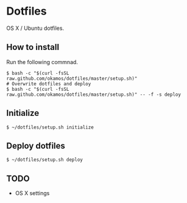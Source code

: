 # Dotfiles
OS X / Ubuntu dotfiles.

##  How to install

Run the following commnad.

```
$ bash -c "$(curl -fsSL raw.github.com/okamos/dotfiles/master/setup.sh)"
# Overwrite dotfiles and deploy
$ bash -c "$(curl -fsSL raw.github.com/okamos/dotfiles/master/setup.sh)" -- -f -s deploy
```

## Initialize

```
$ ~/dotfiles/setup.sh initialize
```

## Deploy dotfiles

```
$ ~/dotfiles/setup.sh deploy
```

## TODO
* OS X settings
